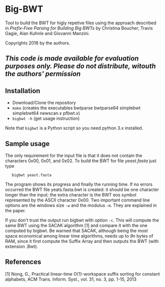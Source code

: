 # Big-BWT

Tool to build the BWT for higly repetive files using the approach
described in *Prefix-Free Parsing for Building Big BWTs* by 
Christina Boucher, Travis Gagie, Alan Kuhnle and Giovanni Manzini.

Copyrights 2018 by the authors. 


## *This code is made available for evaluation purposes only. Please do not distribute, witouth the authors' permission*
 

## Installation

* Download/Clone the repository
* `make` (creates the executables bwtparse bwtparse64 simplebwt simplebwt64 newscan.x pfbwt.x) 
* `bigbwt -h` (get usage instruction)

Note that `bigbwt` is a Python script so you need python 3.x installed.
 

## Sample usage

The only requirement for the input file is that it does not contain the characters 0x00, 0x01, and 0x02. To build the BWT for file *yeast.fasta* just type

       bigbwt yeast.fasta

The program shows its progress and finally the running time. If no errors occurred the BWT file yeats.fasta.bwt is created: it should be one character longer than the input; the extra character is the BWT eos symbol represented by the ASCII character 0x00. Two important command line options are the windows size `-w` and the modulus `-m`. They are explained in the paper. 

If you don't trust the output run bigbwt with option `-c`. This will compute the same BWT using the SACAK algorithm [1] and compare it with the one computed by bigbwt. Be warned that SACAK, although being the most space economical among linear time algorithms, needs up to *9n* bytes of RAM, since it first compute the Suffix Array and then outputs the BWT (with extension .Bwt). 


## References

\[1\] Nong, G., Practical linear-time O(1)-workspace suffix sorting for constant alphabets, ACM Trans. Inform. Syst., vol. 31, no. 3, pp. 1-15, 2013

